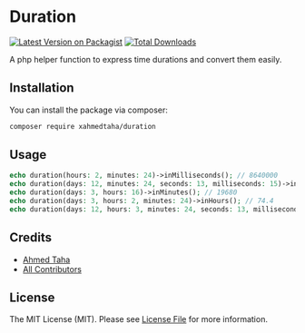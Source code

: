 # Duration

[![Latest Version on Packagist](https://img.shields.io/packagist/v/xahmedtaha/paybridge.svg?style=flat-square)](https://packagist.org/packages/xahmedtaha/paybridge)
[![Total Downloads](https://img.shields.io/packagist/dt/xahmedtaha/paybridge.svg?style=flat-square)](https://packagist.org/packages/xahmedtaha/paybridge)


A php helper function to express time durations and convert them easily.

## Installation

You can install the package via composer:

```bash
composer require xahmedtaha/duration
```

## Usage

```php
echo duration(hours: 2, minutes: 24)->inMilliseconds(); // 8640000
echo duration(days: 12, minutes: 24, seconds: 13, milliseconds: 15)->inSeconds(); // 18733.015
echo duration(days: 3, hours: 16)->inMinutes(); // 19680
echo duration(days: 3, hours: 2, minutes: 24)->inHours(); // 74.4
echo duration(days: 12, hours: 3, minutes: 24, seconds: 13, milliseconds: 15)->inDays(); // 12.141817
```

## Credits

- [Ahmed Taha](https://github.com/xahmedtaha)
- [All Contributors](../../contributors)

## License

The MIT License (MIT). Please see [License File](LICENSE.md) for more information.
